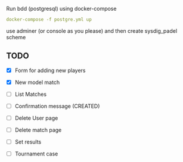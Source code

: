 Run bdd (postgresql) using docker-compose

```yaml
docker-compose -f postgre.yml up
```

use adminer (or console as you please) and then create sysdig_padel scheme

## TODO

- [x] Form for adding new players
- [x] New model match
- [ ] List Matches
- [ ] Confirmation message (CREATED)
- [ ] Delete User page
- [ ] Delete match page
- [ ] Set results
- [ ] Tournament case

